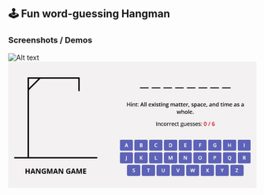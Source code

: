 ## 🕹️ Fun word-guessing Hangman
### Screenshots / Demos
![Alt text](https://github.com/username/repo/assets/image.png)
![Preview](https://github.com/tarunjyoti12/Hangman-Game/blob/main/Snapshot%20of%20Hangman%20Game%20.JPG)
